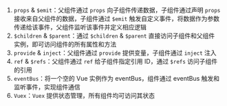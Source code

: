 1. `props` & `$emit`：父组件通过 `props` 向子组件传递数据，子组件通过声明 `props` 接收来自父组件的数据，子组件通过 `$emit` 触发自定义事件，将数据作为参数传递给该事件，父组件监听该事件并定义相应逻辑
2. `$children` & `$parent`：通过 `$children` & `$parent` 直接访问子组件和父组件实例，即可访问组件的所有属性和方法
3. `provide` & `inject`：父组件通过 `provide` 提供变量，子组件通过 `inject` 注入
4. `ref` & `$refs`：父组件通过 `ref` 给子组件指定引用 ID，通过 `$refs` 访问子组件的引用
5. `eventBus`：将一个空的 Vue 实例作为 eventBus，组件通过 eventBus 触发和监听事件，实现组件通信
6. `Vuex`：`Vuex` 提供状态管理，所有组件均可访问其状态
